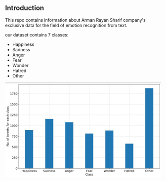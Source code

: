 ## Introduction

This repo contains information about Arman Rayan Sharif company's exclusive data for the field of emotion recognition from text.

our dataset contains 7 classes:


- Happiness 
- Sadness 
- Anger 
- Fear 
- Wonder 
- Hatred 
- Other

![Image](https://github.com/Arman-Rayan-Sharif/arman-text-emotion/raw/main/samples_per_class.JPG)
